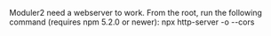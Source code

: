 Moduler2 need a webserver to work.
From the root, run the following command (requires npm 5.2.0 or newer): npx http-server -o --cors